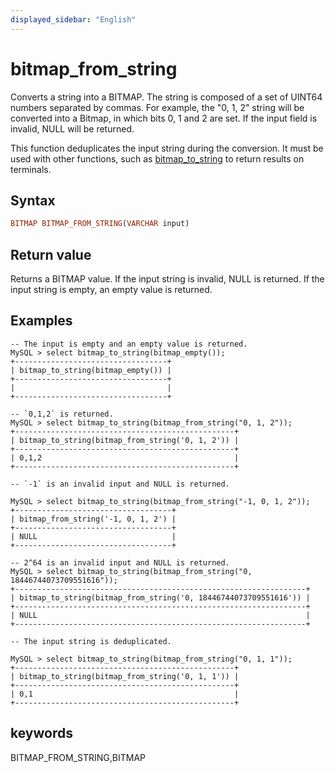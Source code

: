 ```yaml
---
displayed_sidebar: "English"
---
```


# bitmap_from_string



Converts a string into a BITMAP. The string is composed of a set of UINT64 numbers separated by commas. For example, the "0, 1, 2" string will be converted into a Bitmap, in which bits 0, 1 and 2 are set. If the input field is invalid, NULL will be returned.

This function deduplicates the input string during the conversion. It must be used with other functions, such as [bitmap_to_string](bitmap_to_string.md) to return results on terminals.

## Syntax

```Haskell
BITMAP BITMAP_FROM_STRING(VARCHAR input)
```

## Return value

Returns a BITMAP value. If the input string is invalid, NULL is returned. If the input string is empty, an empty value is returned.

## Examples

```Plain Text
-- The input is empty and an empty value is returned.
MySQL > select bitmap_to_string(bitmap_empty());
+----------------------------------+
| bitmap_to_string(bitmap_empty()) |
+----------------------------------+
|                                  |
+----------------------------------+

-- `0,1,2` is returned.
MySQL > select bitmap_to_string(bitmap_from_string("0, 1, 2"));
+-------------------------------------------------+
| bitmap_to_string(bitmap_from_string('0, 1, 2')) |
+-------------------------------------------------+
| 0,1,2                                           |
+-------------------------------------------------+

-- `-1` is an invalid input and NULL is returned.

MySQL > select bitmap_to_string(bitmap_from_string("-1, 0, 1, 2"));
+-----------------------------------+
| bitmap_from_string('-1, 0, 1, 2') |
+-----------------------------------+
| NULL                              |
+-----------------------------------+

-- 2^64 is an invalid input and NULL is returned.
MySQL > select bitmap_to_string(bitmap_from_string("0, 18446744073709551616"));
+-----------------------------------------------------------------+
| bitmap_to_string(bitmap_from_string('0, 18446744073709551616')) |
+-----------------------------------------------------------------+
| NULL                                                            |
+-----------------------------------------------------------------+

-- The input string is deduplicated.

MySQL > select bitmap_to_string(bitmap_from_string("0, 1, 1"));
+-------------------------------------------------+
| bitmap_to_string(bitmap_from_string('0, 1, 1')) |
+-------------------------------------------------+
| 0,1                                             |
+-------------------------------------------------+
```

## keywords

BITMAP_FROM_STRING,BITMAP
